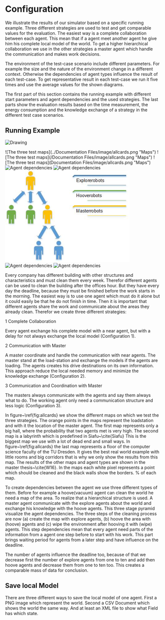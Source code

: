 # Configuration

We illustrate the results of our simulator based on a specific running example. Three different strategies are used to test and get comparable values for the evaluation. The easiest way is a complete collaboration between each agent. This mean that if a agent meet another agent he give him his complete local model of the world. To get a higher hierarchical collaboration we use in the other strategies a master agent which handle the communication and makes work decisions.

The environment of the test-case scenario include different parameters. For example the size and the nature of the environment change in a different context. Otherwise the dependencies of agent types influence the result of each test-case. To get representative result in each test-case we run it five times and use the average values for the shown diagrams. 

The first part of this section contains the running example with different start parameters and agent dependencies and the used strategies. The last parts show the evaluation results based on the time measurement, the energy consumption and the knowledge exchange of a strategy in the different test case scenarios.  

## Running Example

<img src="../../sake/DocumentationFiles/image/allcards.png" alt="Drawing" style="width: 200px;"/>

![The three test maps](../Documentation Files/image/allcards.png "Maps")
![The three test maps](/Documentation Files/image/allcards.png "Maps")
![The three test maps](Documentation Files/image/allcards.png "Maps")
![Agent dependencies](../image/hierarchie.jpg "Agent dependencies")
![Agent dependencies](../hierarchie.jpg "Agent dependencies")
![Agent dependencies](image/hierarchie.jpg "Agent dependencies")
![Agent dependencies](hierarchie.jpg "Agent dependencies")
![Agent dependencies](/image/hierarchie.jpg "Agent dependencies")

Every company has different building with other structures and characteristics and must clean them every week. Therefor different agents can be used to clean the building after the offices hour. But they have every day the deadline, because they must be finished before the work starts in the morning. The easiest way is to use one agent which must do it alone but it could easily be that he do not finish in time. Then it is important that different agents share the work and communicate about the areas they already clean. Therefor we create three different strategies:

1 Complete Collaboration

  Every agent exchange his complete model with a near agent, but with a delay for not always   exchange the local model (Configuration 1).

2 Communication with Master

  A master coordinate and handle the communication with near agents. The master stand at the   load-station and exchange the models if the agents are loading. The agents creates his   drive destinations on its own information. This approach reduce the local needed memory   and minimize the knowledge exchange (Configuration 2). 

3 Communication and Coordination with Master

  The masters always communicate with the agents and say them always what to do. The working   agent only need a communication structure and less logic (Configuration 3).

In figure~\ref{fig:allcards} we show the different maps on which we test the three strategies. The orange points in the maps represent the loadstation and with it the location of the master agent. The first map represents only a big hall, where the probability that two agents met is very high. The second map is a labyrinth which is predefined in Siafu~\cite{Siafu} This is the biggest map we use with a lot of dead end and small ways. In figure~\ref{fig:allcards} the last map represents a floor of the computer science faculty of the TU Dresden. It gives the best real world example with little rooms and big corridors that is why we only show the results from this map. The results of the other maps and agent types are shown in the master thesis~\cite{W16}. In the maps each white pixel represents a point which should be cleaned and the black walls show the borders.
% of each map.

To create dependencies between the agent we use three different types of them. Before for example a hoove(vacuum) agent can clean the world he need a map of the area. To realize that a hierarchical structure is used. A master agent communicate with the explore agents about the world and exchange his knowledge with the hoove agents. This three stage pyramid visualize the agent dependencies. The three steps of the cleaning process are now (a) create the map with explore agents, (b) hoove the area with (hoove) agents and (c) wipe the environment after hooving it with (wipe) agents. This step dependencies mean that every agent need parts of the information from a agent one step before to start with his work. This part brings waiting period for agents from a later step and have influence on the deadline.

The number of agents influence the deadline too, because of that we decrease first the number of explore agents from one to ten and add then hoove agents and decrease them from one to ten too. This creates a comparable mass of data for conclusion.

## Save local Model

There are three different ways to save the local model of one agent. First a PNG image which represent the world. Second a CSV Document which shows the world the same way. And at least an XML file to show what Field has which state.

